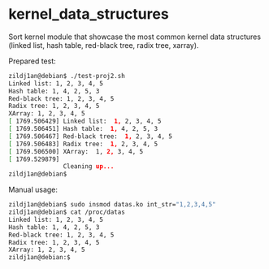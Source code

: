 # kernel_data_structures

Sort kernel module that showcase the most common kernel data structures (linked list, hash table, red-black tree, radix tree, xarray).

Prepared test:

```sh
zildj1an@debian$ ./test-proj2.sh 
Linked list: 1, 2, 3, 4, 5
Hash table: 1, 4, 2, 5, 3
Red-black tree: 1, 2, 3, 4, 5
Radix tree: 1, 2, 3, 4, 5
XArray: 1, 2, 3, 4, 5
[ 1769.506429] Linked list:  1, 2, 3, 4, 5
[ 1769.506451] Hash table:  1, 4, 2, 5, 3
[ 1769.506467] Red-black tree:  1, 2, 3, 4, 5
[ 1769.506483] Radix tree:  1, 2, 3, 4, 5
[ 1769.506500] XArray:  1, 2, 3, 4, 5
[ 1769.529879] 
               Cleaning up...
zildj1an@debian$ 
```
Manual usage:

```sh
zildj1an@debian$ sudo insmod datas.ko int_str="1,2,3,4,5"
zildj1an@debian$ cat /proc/datas
Linked list: 1, 2, 3, 4, 5
Hash table: 1, 4, 2, 5, 3
Red-black tree: 1, 2, 3, 4, 5
Radix tree: 1, 2, 3, 4, 5
XArray: 1, 2, 3, 4, 5
zildj1an@debian:$
```
